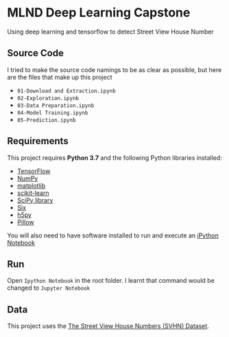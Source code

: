 # MLND Deep Learning Capstone
Using deep learning and tensorflow to detect Street View House Number

## Source Code
I tried to make the source code namings to be as clear as possible, but here are the files that make up this project
- `01-Download and Extraction.ipynb`
- `02-Exploration.ipynb`
- `03-Data Preparation.ipynb`
- `04-Model Training.ipynb`
- `05-Prediction.ipynb`

## Requirements

This project requires **Python 3.7** and the following Python libraries installed:

- [TensorFlow](http://www.tensorflow.org/)
- [NumPy](http://www.numpy.org/)
- [matplotlib](http://matplotlib.org/)
- [scikit-learn](http://scikit-learn.org/stable/)
- [SciPy library](http://www.scipy.org/scipylib/index.html)
- [Six](http://pypi.python.org/pypi/six/)
- [h5py](http://pypi.python.org/pypi/h5py/)
- [Pillow](http://pypi.python.org/pypi/Pillow/)

You will also need to have software installed to run and execute an [iPython Notebook](http://ipython.org/notebook.html)

## Run

Open `Ipython Notebook` in the root folder. I learnt that command would be changed to `Jupyter Notebook`


## Data

This project uses the [The Street View House Numbers (SVHN) Dataset](http://ufldl.stanford.edu/housenumbers/).
